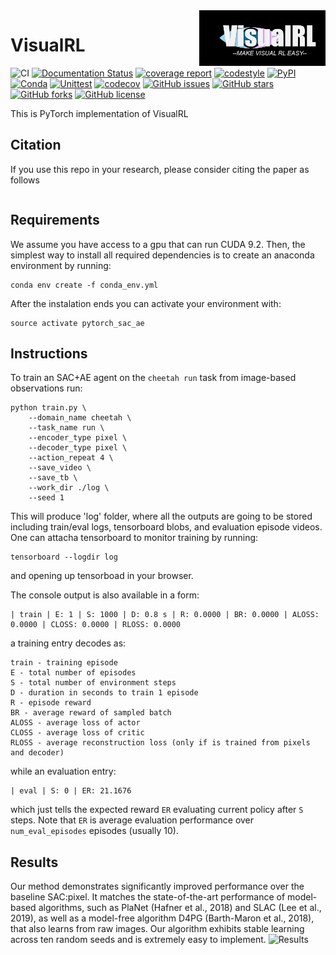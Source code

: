 <img src="imgs/logo2.png" align="right" width="40%"/>

# VisualRL
![CI](https://github.com/DLR-RM/stable-baselines3/workflows/CI/badge.svg)
[![Documentation Status](https://readthedocs.org/projects/stable-baselines/badge/?version=master)](https://stable-baselines3.readthedocs.io/en/master/?badge=master) [![coverage report](https://gitlab.com/araffin/stable-baselines3/badges/master/coverage.svg)](https://gitlab.com/araffin/stable-baselines3/-/commits/master)
[![codestyle](https://img.shields.io/badge/code%20style-black-000000.svg)](https://github.com/psf/black)
[![PyPI](https://img.shields.io/pypi/v/tianshou)](https://pypi.org/project/tianshou/) [![Conda](https://img.shields.io/conda/vn/conda-forge/tianshou)](https://github.com/conda-forge/tianshou-feedstock) [![Unittest](https://github.com/thu-ml/tianshou/workflows/Unittest/badge.svg?branch=master)](https://github.com/thu-ml/tianshou/actions) [![codecov](https://img.shields.io/codecov/c/gh/thu-ml/tianshou)](https://codecov.io/gh/thu-ml/tianshou) [![GitHub issues](https://img.shields.io/github/issues/thu-ml/tianshou)](https://github.com/thu-ml/tianshou/issues) [![GitHub stars](https://img.shields.io/github/stars/thu-ml/tianshou)](https://github.com/thu-ml/tianshou/stargazers) [![GitHub forks](https://img.shields.io/github/forks/thu-ml/tianshou)](https://github.com/thu-ml/tianshou/network) [![GitHub license](https://img.shields.io/github/license/thu-ml/tianshou)](https://github.com/thu-ml/tianshou/blob/master/LICENSE)

This is PyTorch implementation of VisualRL

<!-- **Improving Sample Efficiency in Model-Free Reinforcement Learning from Images** by

[Denis Yarats](https://cs.nyu.edu/~dy1042/), [Amy Zhang](https://mila.quebec/en/person/amy-zhang/), [Ilya Kostrikov](https://github.com/ikostrikov), [Brandon Amos](http://bamos.github.io/), [Joelle Pineau](https://www.cs.mcgill.ca/~jpineau/), [Rob Fergus](https://cs.nyu.edu/~fergus/pmwiki/pmwiki.php).

[[Paper]](https://arxiv.org/abs/1910.01741) [[Webpage]](https://sites.google.com/view/sac-ae/home) -->

## Citation
If you use this repo in your research, please consider citing the paper as follows
```

```

## Requirements
We assume you have access to a gpu that can run CUDA 9.2. Then, the simplest way to install all required dependencies is to create an anaconda environment by running:
```
conda env create -f conda_env.yml
```
After the instalation ends you can activate your environment with:
```
source activate pytorch_sac_ae
```

## Instructions
To train an SAC+AE agent on the `cheetah run` task from image-based observations  run:
```
python train.py \
    --domain_name cheetah \
    --task_name run \
    --encoder_type pixel \
    --decoder_type pixel \
    --action_repeat 4 \
    --save_video \
    --save_tb \
    --work_dir ./log \
    --seed 1
```
This will produce 'log' folder, where all the outputs are going to be stored including train/eval logs, tensorboard blobs, and evaluation episode videos. One can attacha tensorboard to monitor training by running:
```
tensorboard --logdir log
```
and opening up tensorboad in your browser.

The console output is also available in a form:
```
| train | E: 1 | S: 1000 | D: 0.8 s | R: 0.0000 | BR: 0.0000 | ALOSS: 0.0000 | CLOSS: 0.0000 | RLOSS: 0.0000
```
a training entry decodes as:
```
train - training episode
E - total number of episodes 
S - total number of environment steps
D - duration in seconds to train 1 episode
R - episode reward
BR - average reward of sampled batch
ALOSS - average loss of actor
CLOSS - average loss of critic
RLOSS - average reconstruction loss (only if is trained from pixels and decoder)
```
while an evaluation entry:
```
| eval | S: 0 | ER: 21.1676
```
which just tells the expected reward `ER` evaluating current policy after `S` steps. Note that `ER` is average evaluation performance over `num_eval_episodes` episodes (usually 10).

## Results
Our method demonstrates significantly improved performance over the baseline SAC:pixel. It matches the state-of-the-art performance of model-based algorithms, such as PlaNet (Hafner et al., 2018) and SLAC (Lee et al., 2019), as well
as a model-free algorithm D4PG (Barth-Maron et al., 2018), that also learns from raw images. Our
algorithm exhibits stable learning across ten random seeds and is extremely easy to implement.
![Results](results/graph.png)
